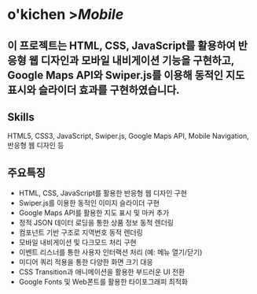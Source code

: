 # **o'kichen** >*Mobile*


이 프로젝트는 HTML, CSS, JavaScript를 활용하여 반응형 웹 디자인과 모바일 내비게이션 기능을 구현하고, Google Maps API와 Swiper.js를 이용해 동적인 지도 표시와 슬라이더 효과를 구현하였습니다. 
----------------------------------------------------------------------------------------------------------------------------------------



## Skills
HTML5, CSS3, JavaScript, Swiper.js, Google Maps API, Mobile Navigation, 반응형 웹 디자인 등 



## 주요특징
* HTML, CSS, JavaScript를 활용한 반응형 웹 디자인 구현
* Swiper.js를 이용한 동적인 이미지 슬라이더 구현
* Google Maps API를 활용한 지도 표시 및 마커 추가
* 정적 JSON 데이터 로딩을 통한 상품 정보 동적 렌더링
* 컴포넌트 기반 구조로 지역번호 동적 렌더링
* 모바일 내비게이션 및 다크모드 처리 구현
* 이벤트 리스너를 통한 사용자 인터랙션 처리 (예: 메뉴 열기/닫기)
* 미디어 쿼리 적용을 통한 다양한 화면 크기 대응
* CSS Transition과 애니메이션을 활용한 부드러운 UI 전환
* Google Fonts 및 Web폰트를 활용한 타이포그래피 최적화
